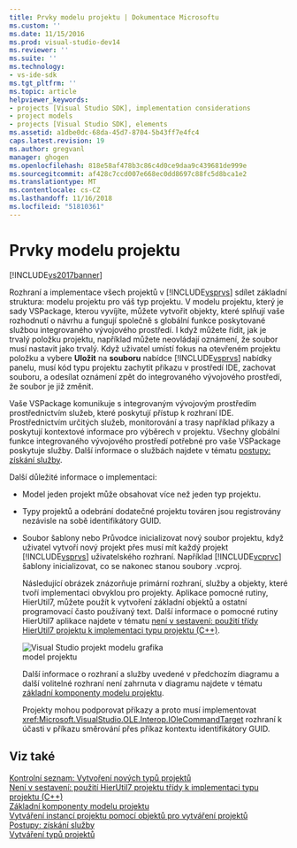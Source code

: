 ```yaml
---
title: Prvky modelu projektu | Dokumentace Microsoftu
ms.custom: ''
ms.date: 11/15/2016
ms.prod: visual-studio-dev14
ms.reviewer: ''
ms.suite: ''
ms.technology:
- vs-ide-sdk
ms.tgt_pltfrm: ''
ms.topic: article
helpviewer_keywords:
- projects [Visual Studio SDK], implementation considerations
- project models
- projects [Visual Studio SDK], elements
ms.assetid: a1dbe0dc-68da-45d7-8704-5b43ff7e4fc4
caps.latest.revision: 19
ms.author: gregvanl
manager: ghogen
ms.openlocfilehash: 818e58af478b3c86c4d0ce9daa9c439681de999e
ms.sourcegitcommit: af428c7ccd007e668ec0dd8697c88fc5d8bca1e2
ms.translationtype: MT
ms.contentlocale: cs-CZ
ms.lasthandoff: 11/16/2018
ms.locfileid: "51810361"
---
```

# <a name="elements-of-a-project-model"></a>Prvky modelu projektu
[!INCLUDE[vs2017banner](../../includes/vs2017banner.md)]

Rozhraní a implementace všech projektů v [!INCLUDE[vsprvs](../../includes/vsprvs-md.md)] sdílet základní struktura: modelu projektu pro váš typ projektu. V modelu projektu, který je sady VSPackage, kterou vyvíjíte, můžete vytvořit objekty, které splňují vaše rozhodnutí o návrhu a fungují společně s globální funkce poskytované službou integrovaného vývojového prostředí. I když můžete řídit, jak je trvalý položku projektu, například můžete neovládají oznámení, že soubor musí nastavit jako trvalý. Když uživatel umístí fokus na otevřeném projektu položku a vybere **Uložit** na **souboru** nabídce [!INCLUDE[vsprvs](../../includes/vsprvs-md.md)] nabídky panelu, musí kód typu projektu zachytit příkazu v prostředí IDE, zachovat souboru, a odesílat oznámení zpět do integrovaného vývojového prostředí, že soubor je již změnit.  
  
 Vaše VSPackage komunikuje s integrovaným vývojovým prostředím prostřednictvím služeb, které poskytují přístup k rozhraní IDE. Prostřednictvím určitých služeb, monitorování a trasy například příkazy a poskytují kontextové informace pro výběrech v projektu. Všechny globální funkce integrovaného vývojového prostředí potřebné pro vaše VSPackage poskytuje služby. Další informace o službách najdete v tématu [postupy: získání služby](../../extensibility/how-to-get-a-service.md).  
  
 Další důležité informace o implementaci:  
  
- Model jeden projekt může obsahovat více než jeden typ projektu.  
  
- Typy projektů a odebrání dodatečné projektu továren jsou registrovány nezávisle na sobě identifikátory GUID.  
  
- Soubor šablony nebo Průvodce inicializovat nový soubor projektu, když uživatel vytvoří nový projekt přes musí mít každý projekt [!INCLUDE[vsprvs](../../includes/vsprvs-md.md)] uživatelského rozhraní. Například [!INCLUDE[vcprvc](../../includes/vcprvc-md.md)] šablony inicializovat, co se nakonec stanou soubory .vcproj.  
  
  Následující obrázek znázorňuje primární rozhraní, služby a objekty, které tvoří implementaci obvyklou pro projekty. Aplikace pomocné rutiny, HierUtil7, můžete použít k vytvoření základní objektů a ostatní programovací často používaný text. Další informace o pomocné rutiny HierUtil7 aplikace najdete v tématu [není v sestavení: použití třídy HierUtil7 projektu k implementaci typu projektu (C++)](http://msdn.microsoft.com/en-us/a5c16a09-94a2-46ef-87b5-35b815e2f346).  
  
  ![Visual Studio projekt modelu grafika](../../extensibility/internals/media/vsprojectmodel.gif "vsProjectModel")  
  model projektu  
  
  Další informace o rozhraní a služby uvedené v předchozím diagramu a další volitelné rozhraní není zahrnuta v diagramu najdete v tématu [základní komponenty modelu projektu](../../extensibility/internals/project-model-core-components.md).  
  
  Projekty mohou podporovat příkazy a proto musí implementovat <xref:Microsoft.VisualStudio.OLE.Interop.IOleCommandTarget> rozhraní k účasti v příkazu směrování přes příkaz kontextu identifikátory GUID.  
  
## <a name="see-also"></a>Viz také  
 [Kontrolní seznam: Vytvoření nových typů projektů](../../extensibility/internals/checklist-creating-new-project-types.md)   
 [Není v sestavení: použití HierUtil7 projektu třídy k implementaci typu projektu (C++)](http://msdn.microsoft.com/en-us/a5c16a09-94a2-46ef-87b5-35b815e2f346)   
 [Základní komponenty modelu projektu](../../extensibility/internals/project-model-core-components.md)   
 [Vytváření instancí projektu pomocí objektů pro vytváření projektů](../../extensibility/internals/creating-project-instances-by-using-project-factories.md)   
 [Postupy: získání služby](../../extensibility/how-to-get-a-service.md)   
 [Vytváření typů projektů](../../extensibility/internals/creating-project-types.md)

